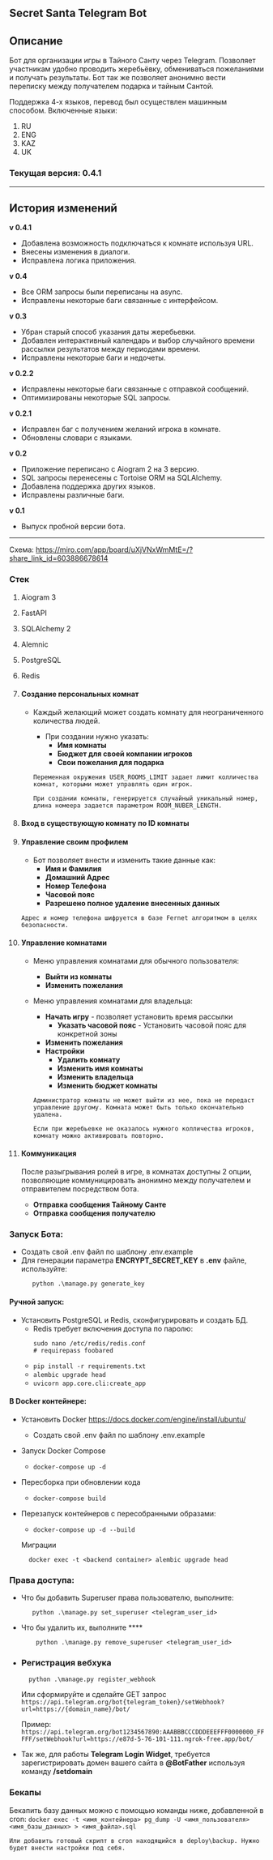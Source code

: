 ## Secret Santa Telegram Bot

## Описание
Бот для организации игры в Тайного Санту через Telegram. Позволяет участникам удобно проводить жеребьёвку, 
обмениваться пожеланиями и получать результаты. Бот так же позволяет анонимно вести переписку между получателем подарка и тайным Сантой.

Поддержка 4-х языков, перевод был осуществлен машинным способом.
Включенные языки:

1. RU
2. ENG
3. KAZ
4. UK

### Текущая версия: 0.4.1

---
## История изменений

**v 0.4.1** 
* Добавлена возможность подключаться к комнате используя URL.
* Внесены изменения в диалоги.
* Исправлена логика приложения. 

**v 0.4** 
* Все ORM запросы были переписаны на async.
* Исправлены некоторые баги связанные с интерфейсом.

**v 0.3** 
* Убран старый способ указания даты жеребьевки.
* Добавлен интерактивный календарь и выбор случайного времени рассылки результатов между периодами времени.
* Исправлены некоторые баги и недочеты. 

**v 0.2.2** 
* Исправлены некоторые баги связанные с отправкой сообщений.
* Оптимизированы некоторые SQL запросы.

**v 0.2.1** 
* Исправлен баг с получением желаний игрока в комнате.
* Обновлены словари с языками.

**v 0.2**
* Приложение переписано с Aiogram 2 на 3 версию.
* SQL запросы перенесены с Tortoise ORM на SQLAlchemy.
* Добавлена поддержка других языков.
* Исправлены различные баги.

**v 0.1**
* Выпуск пробной версии бота.

---

Схема: https://miro.com/app/board/uXjVNxWmMtE=/?share_link_id=603886678614


### Стек

1. Aiogram 3
2. FastAPI
3. SQLAlchemy 2
4. Alemnic
5. PostgreSQL
6. Redis

1. #### Создание персональных комнат

    - Каждый желающий может создать комнату для неограниченного количества людей.
        - При создании нужно указать:
            - **Имя комнаты**
            - **Бюджет для своей компании игроков**
            - **Свои пожелания для подарка**

      ```Переменная окружения USER_ROOMS_LIMIT задает лимит колличества комнат, которыми может управлять один игрок.```

      ```При создании комнаты, генерируется случайный уникальный номер, длина номеера задается параметром ROOM_NUBER_LENGTH. ```
2. #### Вход в существующую комнату по ID комнаты
3. #### Управление своим профилем
    - Бот позволяет внести и изменить такие данные как:
        - **Имя и Фамилия**
        - **Домашний Адрес**
        - **Номер Телефона**
        - **Часовой пояс**
        - **Разрешено полное удаление внесенных данных**

   ```Адрес и номер телефона шифруется в базе Fernet алгоритмом в целях безопасности.```

4. #### Управление комнатами
    - Меню управления комнатами для обычного пользователя:
        - **Выйти из комнаты**
        - **Изменить пожелания**
    - Меню управления комнатами для владельца:
        - **Начать игру** - позволяет установить время рассылки
            - **Указать часовой пояс** - Установить часовой пояс для конкретной зоны
        - **Изменить пожелания**
        - **Настройки**
            - **Удалить комнату**
            - **Изменить имя комнаты**
            - **Изменить владельца**
            - **Изменить бюджет комнаты**

      ```Администратор комнаты не может выйти из нее, пока не передаст управление другому. Комната может быть только окончательно удалена.```

      ```Если при жеребьевке не оказалось нужного колличества игроков, комнату можно активировать повторно.```
5. #### Коммуникация
   После разыгрывания ролей в игре, в комнатах доступны 2 опции, позволяющие коммуницировать анонимно между получателем
   и отправителем посредством бота.
    - **Отправка сообщения Тайному Санте**
    - **Отправка сообщения получателю**

### Запуск Бота:
- Создать свой .env файл по шаблону .env.example
- Для генерации параметра **ENCRYPT_SECRET_KEY** в **.env** файле, используйте: 
     ```
        python .\manage.py generate_key
    ```

#### Ручной запуск:


- Установить PostgreSQL и Redis, сконфигурировать и создать БД.
    - Redis требует включения доступа по паролю:
       ```
      sudo nano /etc/redis/redis.conf
      # requirepass foobared

    -  ```pip install -r requirements.txt ```
    -  ```alembic upgrade head ```
    -  ```uvicorn app.core.cli:create_app ```
    


#### В Docker контейнере:

- Установить Docker https://docs.docker.com/engine/install/ubuntu/
    - Создать свой .env файл по шаблону .env.example
  
- Запуск Docker Compose
    -  ```docker-compose up -d ```
- Пересборка при обновлении кода
    -  ```docker-compose build ```
- Перезапуск контейнеров с пересобранными образами:
    -  ```docker-compose up -d --build ```




  Миграции
     ```console
       docker exec -t <backend container> alembic upgrade head
     ```

### Права доступа:

- Что бы добавить Superuser права пользователю, выполните:
     ```console
        python .\manage.py set_superuser <telegram_user_id>
     ```
- Что бы удалить их, выполните ****
     ```console
         python .\manage.py remove_superuser <telegram_user_id>
     ```
- ### Регистрация вебхука
    ```console
      python .\manage.py register_webhook
    ```

  Или сформируйте и сделайте GET запрос
   ```https://api.telegram.org/bot{telegram_token}/setWebhook?url=https://{domain_name}/bot/ ```

  Пример:
   ```https://api.telegram.org/bot1234567890:AAABBBCCCDDDEEEFFF0000000_FFFFF/setWebhook?url=https://e87d-5-76-101-111.ngrok-free.app/bot/ ```

- Так же, для работы **Telegram Login Widget**, требуется зарегистрировать домен вашего сайта в **@BotFather** используя
  команду **/setdomain**

### Бекапы

Бекапить базу данных можно с помощью команды ниже, добавленной в cron:
``docker exec -t <имя_контейнера> pg_dump -U <имя_пользователя> <имя_базы_данных> > <имя_файла>.sql
``

``Или добавить готовый скрипт в cron находящийся в deploy\backup. Нужно будет внести настройки под себя.
 ``
